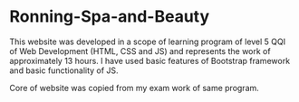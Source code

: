 # Ronning-Spa-and-Beauty

This website was developed in a scope of learning program of level 5 QQI of Web Development (HTML, CSS and JS) and represents the work of approximately 13 hours. 
I have used basic features of Bootstrap framework and basic functionality of JS.

Core of website was copied from my exam work of same program.
